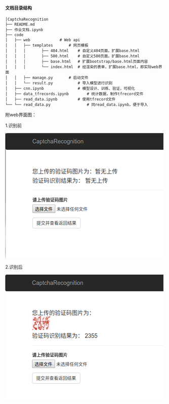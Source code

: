 #### 文档目录结构

```
│CaptchaRecognition
├── README.md
├── 作业文档.ipynb
├── code
│	├── web				# Web api
│	│	├── templates		# 网页模板
│	│	│		├── 404.html	# 自定义404页面，扩展base.html
│	│	│		├── 500.html	# 自定义500页面，扩展base.html
│	│	│		├── base.html	# 扩展bootstrap/base.html页面内容
│	│	│		└── index.html	# 经渲染的表单，扩展base.html，即实际web界面		
│	│	├── manage.py		# 启动文件
│	│	└── result.py			# 导入模型进行识别
│	├── cnn.ipynb				# 模型设计、训练、验证，可视化
│	├── data_tfrecords.ipynb		# 统计数据，制作tfrecord文件
│	├── read_data.ipynb			# 使用tfrecord文件
└──	└── read_data.py				# 同read_data.ipynb，便于导入
```

附web界面图：

1.识别前

![web主页页面](../images/web.png "主页页面显示")

2.识别后

![web主页页面](../images/web1.png "返回结果显示")